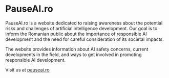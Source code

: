 # PauseAI.ro

PauseAI.ro is a website dedicated to raising awareness about the potential risks and challenges of artificial intelligence development. Our goal is to inform the Romanian public about the importance of responsible AI development and the need for careful consideration of its societal impacts.

The website provides information about AI safety concerns, current developments in the field, and ways to get involved in promoting responsible AI development.

Visit us at [pauseai.ro](https://pauseai.ro) 